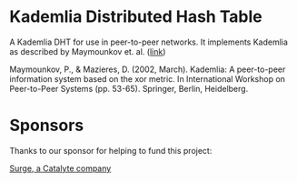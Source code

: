 # Kademlia Distributed Hash Table

A Kademlia DHT for use in peer-to-peer networks. It implements Kademlia as described by Maymounkov
et. al. ([link](https://bedan.ir/modules/Translator/PDFs/AR52.pdf))

Maymounkov, P., & Mazieres, D. (2002, March). Kademlia: A peer-to-peer information system based on
the xor metric. In International Workshop on Peer-to-Peer Systems (pp. 53-65). Springer, Berlin,
Heidelberg.

# Sponsors

Thanks to our sponsor for helping to fund this project:

[Surge, a Catalyte company](https://www.surgeforward.com/)
